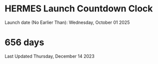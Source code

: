# HERMES Launch Countdown Clock

Launch date (No Earlier Than): Wednesday, October 01 2025
# 656 days

Last Updated Thursday, December 14 2023